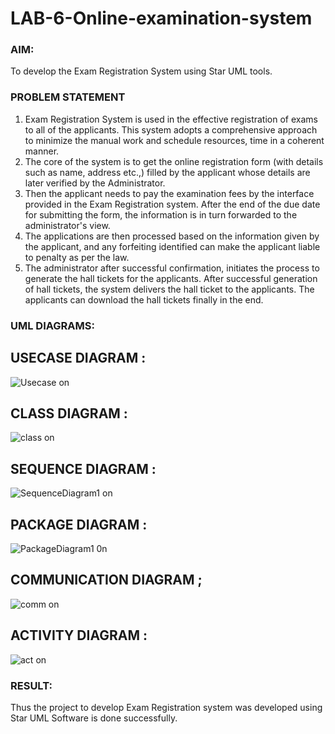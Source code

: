 # LAB-6-Online-examination-system
### AIM:
To develop the Exam Registration System using Star UML tools.
### PROBLEM STATEMENT
1. Exam Registration System is used in the effective registration of exams to all of the
applicants. This system adopts a comprehensive approach to minimize the manual work and
schedule resources, time in a coherent manner.
2. The core of the system is to get the online registration form (with details such as name,
address etc.,) filled by the applicant whose details are later verified by the Administrator.
3. Then the applicant needs to pay the examination fees by the interface provided in the
Exam Registration system. After the end of the due date for submitting the form, the
information is in turn forwarded to the administrator's view.
4. The applications are then processed based on the information given by the applicant,
and any forfeiting identified can make the applicant liable to penalty as per the law.
5. The administrator after successful confirmation, initiates the process to generate the
hall tickets for the applicants. After successful generation of hall tickets, the system delivers
the hall ticket to the applicants. The applicants can download the hall tickets finally in the end.
### UML DIAGRAMS:
## USECASE DIAGRAM :
![Usecase on](https://github.com/user-attachments/assets/2f09eac7-5c18-45a4-a653-6f0da24b94ac)
## CLASS DIAGRAM :
![class on](https://github.com/user-attachments/assets/94c8e54b-4ac0-4497-bdd5-bba68ceac7ff)

## SEQUENCE DIAGRAM :
![SequenceDiagram1 on](https://github.com/user-attachments/assets/e5f364ee-3c0b-410f-98b8-22bdf41bed60)

## PACKAGE DIAGRAM :
![PackageDiagram1 0n](https://github.com/user-attachments/assets/6bd36ddc-b739-4631-bc73-2deb174ee106)

## COMMUNICATION DIAGRAM ;
![comm on](https://github.com/user-attachments/assets/b2f6bf4d-ee64-4704-88cd-6c8cc70ff476)

## ACTIVITY DIAGRAM :
![act on](https://github.com/user-attachments/assets/45d7a2b4-9ba9-4a92-8b74-7f8374b90291)


### RESULT:
Thus the project to develop Exam Registration system was developed using Star UML
Software is done successfully.

